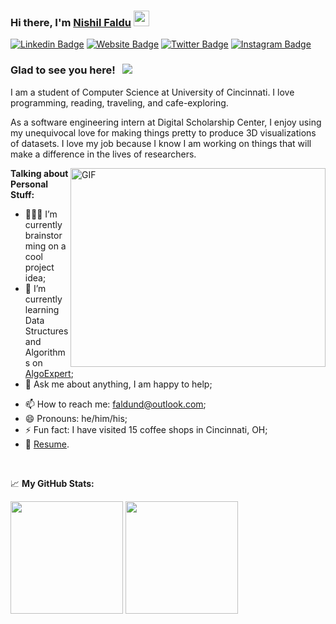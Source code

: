 ### Hi there, I'm <a href="https://www.linkedin.com/in/nishil-faldu/" target="_blank">Nishil Faldu</a> <img src="https://media.giphy.com/media/hvRJCLFzcasrR4ia7z/giphy.gif" width="25px">

[![Linkedin Badge](https://img.shields.io/badge/-LinkedIn-0e76a8?style=flat-square&logo=Linkedin&logoColor=white)](https://www.linkedin.com/in/nishil-faldu/)
[![Website Badge](https://img.shields.io/badge/Website-3b5998?style=flat-square&logo=google-chrome&logoColor=white)](https://www.linkedin.com/in/nishil-faldu/)
[![Twitter Badge](https://img.shields.io/badge/-Twitter-00acee?style=flat-square&logo=Twitter&logoColor=white)](https://twitter.com/FalduNishil)
[![Instagram Badge](https://img.shields.io/badge/-Instagram-e4405f?style=flat-square&logo=Instagram&logoColor=white)](https://www.instagram.com/nishilfaldu/)
<!-- [![Medium Badge](https://img.shields.io/badge/medium-%2312100E.svg?&style=for-square&logo=medium&logoColor=white)](https://gapur-kassym.medium.com/) -->
<!-- [![Telegram Badge](https://img.shields.io/badge/-Telegram-0088cc?style=flat-square&logo=Telegram&logoColor=white)](https://t.me/GKassym) -->

### Glad to see you here! &nbsp; ![](https://visitor-badge.glitch.me/badge?page_id=nishilfaldu.nishilfaldu)

I am a student of Computer Science at University of Cincinnati. I love programming, reading, traveling, and cafe-exploring.

As a software engineering intern at Digital Scholarship Center, I enjoy using my unequivocal love for making things pretty to produce 3D visualizations of datasets. I love my job because I know I am working on things that will make a difference in the lives of researchers.

<img align="right" alt="GIF" src="https://github.com/Gapur/Gapur/blob/master/coding.gif?raw=true" width="408" height="318" />
  

**Talking about Personal Stuff:**

- 👨🏻‍💻 I’m currently brainstorming on a cool project idea;
- 🚀 I’m currently learning Data Structures and Algorithms on [AlgoExpert](https://www.algoexpert.io/product);
- 💬 Ask me about anything, I am happy to help;
<!-- - 📝 I regulary write articles on [medium](https://nishil-faldu.medium.com); -->
- 📫 How to reach me: faldund@outlook.com;
- 😄 Pronouns: he/him/his;
- ⚡ Fun fact: I have visited 15 coffee shops in Cincinnati, OH;
- 📝 [Resume](https://www.linkedin.com/in/nishil-faldu/).

</br>
 
<!-- 📊 **This Week I Spent My Time On:** -->
<!--START_SECTION:waka-->
<!--END_SECTION:waka-->


📈 **My GitHub Stats:**

<p>
  <img height="180em" src="https://github-readme-stats.vercel.app/api?username=nishilfaldu&show_icons=true&hide_border=true&&count_private=true&include_all_commits=true" />
  <img height="180em" src="https://github-readme-stats.vercel.app/api/top-langs/?username=nishilfaldu&exclude_repo=KNN-Image-Classification&show_icons=true&hide_border=true&layout=compact&langs_count=8"/>
</p>






<!--
**nishilfaldu/nishilfaldu** is a ✨ _special_ ✨ repository because its `README.md` (this file) appears on your GitHub profile.

Here are some ideas to get you started:

- 🔭 I’m currently working on ...
- 🌱 I’m currently learning ...
- 👯 I’m looking to collaborate on ...
- 🤔 I’m looking for help with ...
- 💬 Ask me about ...
- 📫 How to reach me: ...
- 😄 Pronouns: ...
- ⚡ Fun fact: ...
-->
